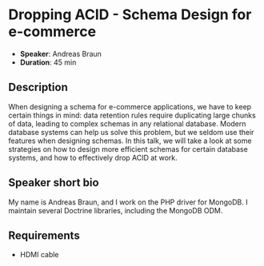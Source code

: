 # Dropping ACID - Schema Design for e-commerce

- __Speaker__: Andreas Braun
- __Duration__: 45 min

## Description

When designing a schema for e-commerce applications, we have to keep certain things in mind: data retention rules require duplicating large chunks of data, leading to complex schemas in any relational database. Modern database systems can help us solve this problem, but we seldom use their features when designing schemas. In this talk, we will take a look at some strategies on how to design more efficient schemas for certain database systems, and how to effectively drop ACID at work.

## Speaker short bio

My name is Andreas Braun, and I work on the PHP driver for MongoDB. I maintain several Doctrine libraries, including the MongoDB ODM.

## Requirements
- HDMI cable
